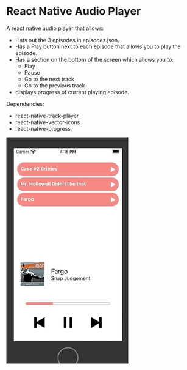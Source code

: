 # React Native Audio Player

A react native audio player that allows:

- Lists out the 3 episodes in episodes.json.
- Has a Play button next to each episode that allows you to play the episode.
- Has a section on the bottom of the screen which allows you to:
  - Play
  - Pause
  - Go to the next track
  - Go to the previous track
- displays progress of current playing episode.

Dependencies:

- react-native-track-player
- react-native-vector-icons
- react-native-progress

![](RN-audio-player-test.gif)
